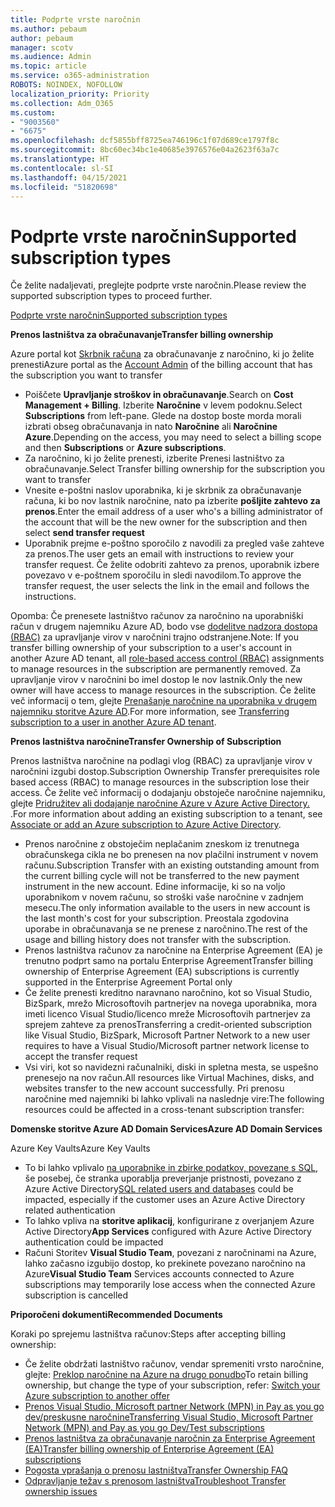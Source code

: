 ```yaml
---
title: Podprte vrste naročnin
ms.author: pebaum
author: pebaum
manager: scotv
ms.audience: Admin
ms.topic: article
ms.service: o365-administration
ROBOTS: NOINDEX, NOFOLLOW
localization_priority: Priority
ms.collection: Adm_O365
ms.custom:
- "9003560"
- "6675"
ms.openlocfilehash: dcf5855bff8725ea746196c1f07d689ce1797f8c
ms.sourcegitcommit: 8bc60ec34bc1e40685e3976576e04a2623f63a7c
ms.translationtype: HT
ms.contentlocale: sl-SI
ms.lasthandoff: 04/15/2021
ms.locfileid: "51820698"
---
```

# <a name="supported-subscription-types"></a><span data-ttu-id="aa6ce-102">Podprte vrste naročnin</span><span class="sxs-lookup"><span data-stu-id="aa6ce-102">Supported subscription types</span></span>

<span data-ttu-id="aa6ce-103">Če želite nadaljevati, preglejte podprte vrste naročnin.</span><span class="sxs-lookup"><span data-stu-id="aa6ce-103">Please review the supported subscription types to proceed further.</span></span>

[<span data-ttu-id="aa6ce-104">Podprte vrste naročnin</span><span class="sxs-lookup"><span data-stu-id="aa6ce-104">Supported subscription types</span></span>](https://docs.microsoft.com/azure/billing/billing-subscription-transfer?WT.mc_id=Portal-Microsoft_Azure_Support#supported-subscription-types)

<span data-ttu-id="aa6ce-105">**Prenos lastništva za obračunavanje**</span><span class="sxs-lookup"><span data-stu-id="aa6ce-105">**Transfer billing ownership**</span></span>

<span data-ttu-id="aa6ce-106">Azure portal kot [Skrbnik računa](https://ms.portal.azure.com/) za obračunavanje z naročnino, ki jo želite prenesti</span><span class="sxs-lookup"><span data-stu-id="aa6ce-106">Azure portal as the [Account Admin](https://ms.portal.azure.com/) of the billing account that has the subscription you want to transfer</span></span>

- <span data-ttu-id="aa6ce-107">Poiščete **Upravljanje stroškov in obračunavanje**.</span><span class="sxs-lookup"><span data-stu-id="aa6ce-107">Search on **Cost Management + Billing**.</span></span> <span data-ttu-id="aa6ce-108">Izberite **Naročnine** v levem podoknu.</span><span class="sxs-lookup"><span data-stu-id="aa6ce-108">Select **Subscriptions** from left-pane.</span></span> <span data-ttu-id="aa6ce-109">Glede na dostop boste morda morali izbrati obseg obračunavanja in nato **Naročnine** ali **Naročnine Azure**.</span><span class="sxs-lookup"><span data-stu-id="aa6ce-109">Depending on the access, you may need to select a billing scope and then **Subscriptions** or **Azure subscriptions**.</span></span>
- <span data-ttu-id="aa6ce-110">Za naročnino, ki jo želite prenesti, izberite Prenesi lastništvo za obračunavanje.</span><span class="sxs-lookup"><span data-stu-id="aa6ce-110">Select Transfer billing ownership for the subscription you want to transfer</span></span>
- <span data-ttu-id="aa6ce-111">Vnesite e-poštni naslov uporabnika, ki je skrbnik za obračunavanje računa, ki bo nov lastnik naročnine, nato pa izberite **pošljite zahtevo za prenos**.</span><span class="sxs-lookup"><span data-stu-id="aa6ce-111">Enter the email address of a user who's a billing administrator of the account that will be the new owner for the subscription and then select **send transfer request**</span></span>
- <span data-ttu-id="aa6ce-112">Uporabnik prejme e-poštno sporočilo z navodili za pregled vaše zahteve za prenos.</span><span class="sxs-lookup"><span data-stu-id="aa6ce-112">The user gets an email with instructions to review your transfer request.</span></span> <span data-ttu-id="aa6ce-113">Če želite odobriti zahtevo za prenos, uporabnik izbere povezavo v e-poštnem sporočilu in sledi navodilom.</span><span class="sxs-lookup"><span data-stu-id="aa6ce-113">To approve the transfer request, the user selects the link in the email and follows the instructions.</span></span>

<span data-ttu-id="aa6ce-114">Opomba: Če prenesete lastništvo računov za naročnino na uporabniški račun v drugem najemniku Azure AD, bodo vse [dodelitve nadzora dostopa (RBAC)](https://docs.microsoft.com/azure/role-based-access-control/overview?WT.mc_id=Portal-Microsoft_Azure_Support) za upravljanje virov v naročnini trajno odstranjene.</span><span class="sxs-lookup"><span data-stu-id="aa6ce-114">Note: If you transfer billing ownership of your subscription to a user's account in another Azure AD tenant, all [role-based access control (RBAC)](https://docs.microsoft.com/azure/role-based-access-control/overview?WT.mc_id=Portal-Microsoft_Azure_Support) assignments to manage resources in the subscription are permanently removed.</span></span> <span data-ttu-id="aa6ce-115">Za upravljanje virov v naročnini bo imel dostop le nov lastnik.</span><span class="sxs-lookup"><span data-stu-id="aa6ce-115">Only the new owner will have access to manage resources in the subscription.</span></span> <span data-ttu-id="aa6ce-116">Če želite več informacij o tem, glejte [Prenašanje naročnine na uporabnika v drugem najemniku storitve Azure AD](https://docs.microsoft.com/azure/active-directory/managed-identities-azure-resources/known-issues?WT.mc_id=Portal-Microsoft_Azure_Support).</span><span class="sxs-lookup"><span data-stu-id="aa6ce-116">For more information, see [Transferring subscription to a user in another Azure AD tenant](https://docs.microsoft.com/azure/active-directory/managed-identities-azure-resources/known-issues?WT.mc_id=Portal-Microsoft_Azure_Support).</span></span>

<span data-ttu-id="aa6ce-117">**Prenos lastništva naročnine**</span><span class="sxs-lookup"><span data-stu-id="aa6ce-117">**Transfer Ownership of Subscription**</span></span>

<span data-ttu-id="aa6ce-118">Prenos lastništva naročnine na podlagi vlog (RBAC) za upravljanje virov v naročnini izgubi dostop.</span><span class="sxs-lookup"><span data-stu-id="aa6ce-118">Subscription Ownership Transfer prerequisites role based access (RBAC) to manage resources in the subscription lose their access.</span></span> <span data-ttu-id="aa6ce-119">Če želite več informacij o dodajanju obstoječe naročnine najemniku, glejte [Pridružitev ali dodajanje naročnine Azure v Azure Active Directory. ](https://docs.microsoft.com/azure/active-directory/fundamentals/active-directory-how-subscriptions-associated-directory?WT.mc_id=Portal-Microsoft_Azure_Support).</span><span class="sxs-lookup"><span data-stu-id="aa6ce-119">For more information about adding an existing subscription to a tenant, see [Associate or add an Azure subscription to Azure Active Directory](https://docs.microsoft.com/azure/active-directory/fundamentals/active-directory-how-subscriptions-associated-directory?WT.mc_id=Portal-Microsoft_Azure_Support).</span></span>

- <span data-ttu-id="aa6ce-120">Prenos naročnine z obstoječim neplačanim zneskom iz trenutnega obračunskega cikla ne bo prenesen na nov plačilni instrument v novem računu.</span><span class="sxs-lookup"><span data-stu-id="aa6ce-120">Subscription Transfer with an existing outstanding amount from the current billing cycle will not be transferred to the new payment instrument in the new account.</span></span> <span data-ttu-id="aa6ce-121">Edine informacije, ki so na voljo uporabnikom v novem računu, so stroški vaše naročnine v zadnjem mesecu.</span><span class="sxs-lookup"><span data-stu-id="aa6ce-121">The only information available to the users in new account is the last month's cost for your subscription.</span></span> <span data-ttu-id="aa6ce-122">Preostala zgodovina uporabe in obračunavanja se ne prenese z naročnino.</span><span class="sxs-lookup"><span data-stu-id="aa6ce-122">The rest of the usage and billing history does not transfer with the subscription.</span></span>
- <span data-ttu-id="aa6ce-123">Prenos lastništva računov za naročnine na Enterprise Agreement (EA) je trenutno podprt samo na portalu Enterprise Agreement</span><span class="sxs-lookup"><span data-stu-id="aa6ce-123">Transfer billing ownership of Enterprise Agreement (EA) subscriptions is currently supported in the Enterprise Agreement Portal only</span></span>
- <span data-ttu-id="aa6ce-124">Če želite prenesti kreditno naravnano naročnino, kot so Visual Studio, BizSpark, mrežo Microsoftovih partnerjev na novega uporabnika, mora imeti licenco Visual Studio/licenco mreže Microsoftovih partnerjev za sprejem zahteve za prenos</span><span class="sxs-lookup"><span data-stu-id="aa6ce-124">Transferring a credit-oriented subscription like Visual Studio, BizSpark, Microsoft Partner Network to a new user requires to have a Visual Studio/Microsoft partner network license to accept the transfer request</span></span>
- <span data-ttu-id="aa6ce-125">Vsi viri, kot so navidezni računalniki, diski in spletna mesta, se uspešno prenesejo na nov račun.</span><span class="sxs-lookup"><span data-stu-id="aa6ce-125">All resources like Virtual Machines, disks, and websites transfer to the new account successfully.</span></span> <span data-ttu-id="aa6ce-126">Pri prenosu naročnine med najemniki bi lahko vplivali na naslednje vire:</span><span class="sxs-lookup"><span data-stu-id="aa6ce-126">The following resources could be affected in a cross-tenant subscription transfer:</span></span>

<span data-ttu-id="aa6ce-127">**Domenske storitve Azure AD Domain Services**</span><span class="sxs-lookup"><span data-stu-id="aa6ce-127">**Azure AD Domain Services**</span></span>

<span data-ttu-id="aa6ce-128">Azure Key Vaults</span><span class="sxs-lookup"><span data-stu-id="aa6ce-128">Azure Key Vaults</span></span>

- <span data-ttu-id="aa6ce-129">To bi lahko vplivalo [na uporabnike in zbirke podatkov, povezane s SQL](https://docs.microsoft.com/azure/sql-database/sql-database-aad-authentication-configure?WT.mc_id=Portal-Microsoft_Azure_Support), še posebej, če stranka uporablja preverjanje pristnosti, povezano z Azure Active Directory</span><span class="sxs-lookup"><span data-stu-id="aa6ce-129">[SQL related users and databases](https://docs.microsoft.com/azure/sql-database/sql-database-aad-authentication-configure?WT.mc_id=Portal-Microsoft_Azure_Support) could be impacted, especially if the customer uses an Azure Active Directory related authentication</span></span>
- <span data-ttu-id="aa6ce-130">To lahko vpliva na **storitve aplikacij**, konfigurirane z overjanjem Azure Active Directory</span><span class="sxs-lookup"><span data-stu-id="aa6ce-130">**App Services** configured with Azure Active Directory authentication could be impacted</span></span>
- <span data-ttu-id="aa6ce-131">Računi Storitev **Visual Studio Team**, povezani z naročninami na Azure, lahko začasno izgubijo dostop, ko prekinete povezano naročnino na Azure</span><span class="sxs-lookup"><span data-stu-id="aa6ce-131">**Visual Studio Team** Services accounts connected to Azure subscriptions may temporarily lose access when the connected Azure subscription is cancelled</span></span>

<span data-ttu-id="aa6ce-132">**Priporočeni dokumenti**</span><span class="sxs-lookup"><span data-stu-id="aa6ce-132">**Recommended Documents**</span></span>

<span data-ttu-id="aa6ce-133">Koraki po sprejemu lastništva računov:</span><span class="sxs-lookup"><span data-stu-id="aa6ce-133">Steps after accepting billing ownership:</span></span>

- <span data-ttu-id="aa6ce-134">Če želite obdržati lastništvo računov, vendar spremeniti vrsto naročnine, glejte: [Preklop naročnine na Azure na drugo ponudbo](https://docs.microsoft.com/azure/billing/billing-how-to-switch-azure-offer?WT.mc_id=Portal-Microsoft_Azure_Support)</span><span class="sxs-lookup"><span data-stu-id="aa6ce-134">To retain billing ownership, but change the type of your subscription, refer: [Switch your Azure subscription to another offer](https://docs.microsoft.com/azure/billing/billing-how-to-switch-azure-offer?WT.mc_id=Portal-Microsoft_Azure_Support)</span></span>
- [<span data-ttu-id="aa6ce-135">Prenos Visual Studio, Microsoft partner Network (MPN) in Pay as you go dev/preskusne naročnine</span><span class="sxs-lookup"><span data-stu-id="aa6ce-135">Transferring Visual Studio, Microsoft Partner Network (MPN) and Pay as you go Dev/Test subscriptions</span></span>](https://docs.microsoft.com/azure/billing/billing-subscription-transfer?WT.mc_id=Portal-Microsoft_Azure_Support#transferring-visual-studio-microsoft-partner-network-mpn-and-pay-as-you-go-devtest-subscriptions)
- [<span data-ttu-id="aa6ce-136">Prenos lastništva za obračunavanje naročnin za Enterprise Agreement (EA)</span><span class="sxs-lookup"><span data-stu-id="aa6ce-136">Transfer billing ownership of Enterprise Agreement (EA) subscriptions</span></span>](https://docs.microsoft.com/azure/billing/billing-subscription-transfer?WT.mc_id=Portal-Microsoft_Azure_Support#transfer-billing-ownership-of-enterprise-agreement-ea-subscriptions)
- [<span data-ttu-id="aa6ce-137">Pogosta vprašanja o prenosu lastništva</span><span class="sxs-lookup"><span data-stu-id="aa6ce-137">Transfer Ownership FAQ</span></span>](https://docs.microsoft.com/azure/billing/billing-subscription-transfer?WT.mc_id=Portal-Microsoft_Azure_Support#frequently-asked-questions-faq-for-senders)
- [<span data-ttu-id="aa6ce-138">Odpravljanje težav s prenosom lastništva</span><span class="sxs-lookup"><span data-stu-id="aa6ce-138">Troubleshoot Transfer ownership issues</span></span>](https://docs.microsoft.com/azure/billing/billing-subscription-transfer?WT.mc_id=Portal-Microsoft_Azure_Support#troubleshooting)